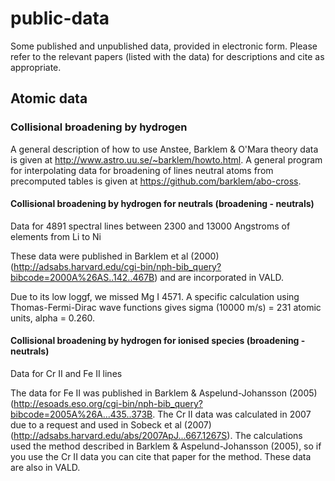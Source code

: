 # public-data

Some published and unpublished data, provided in electronic form.  Please refer to the relevant papers (listed with the data) for descriptions and cite as appropriate. 

## Atomic data
### Collisional broadening by hydrogen
A general description of how to use Anstee, Barklem & O'Mara theory data is given at http://www.astro.uu.se/~barklem/howto.html.  A general program for interpolating data for broadening of lines neutral atoms from precomputed tables is given at https://github.com/barklem/abo-cross.

#### Collisional broadening by hydrogen for neutrals (broadening - neutrals)

Data for 4891 spectral lines between 2300 and 13000 Angstroms of elements from Li to Ni

These data were published in Barklem et al (2000) (http://adsabs.harvard.edu/cgi-bin/nph-bib_query?bibcode=2000A%26AS..142..467B) and are incorporated in VALD.

Due to its low loggf, we missed Mg I 4571.  A specific calculation using Thomas-Fermi-Dirac wave functions gives sigma (10000 m/s) = 231 atomic units, alpha = 0.260.

#### Collisional broadening by hydrogen for ionised species (broadening - neutrals)

Data for Cr II and Fe II lines

The data for Fe II was published in Barklem & Aspelund-Johansson (2005) (http://esoads.eso.org/cgi-bin/nph-bib_query?bibcode=2005A%26A...435..373B.  The Cr II data was calculated in 2007 due to a request and used in Sobeck et al (2007) (http://adsabs.harvard.edu/abs/2007ApJ...667.1267S).  The calculations used the method described in Barklem & Aspelund-Johansson (2005), so if you use the Cr II data you can cite that paper for the method.  These data are also in VALD.


